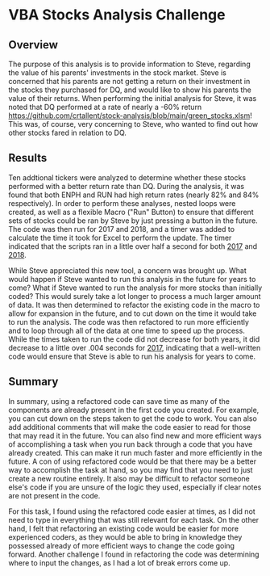 # VBA Stocks Analysis Challenge
## Overview

The purpose of this analysis is to provide information to Steve, regarding the value of his parents' investments in the stock market.  Steve is concerned that his parents are not getting a return on their investment in the stocks they purchased for DQ, and would like to show his parents the value of their returns.  When performing the initial analysis for Steve, it was noted that DQ performed at a rate of nearly a -60% return https://github.com/crtallent/stock-analysis/blob/main/green_stocks.xlsm!  This was, of course, very concerning to Steve, who wanted to find out how other stocks fared in relation to DQ.  

## Results

Ten addtional tickers were analyzed to determine whether these stocks performed with a better return rate than DQ.  During the analysis, it was found that both ENPH and RUN had high return rates (nearly 82% and 84% respectively).  In order to perform these analyses, nested loops were created, as well as a flexible Macro ("Run" Button) to ensure that different sets of stocks could be ran by Steve by just pressing a button in the future.  The code was then run for 2017 and 2018, and a timer was added to calculate the time it took for Excel to perform the update.  The timer indicated that the scripts ran in a little over half a second for both [2017](https://github.com/crtallent/stock-analysis/blob/main/green_stocks%202017.png) and [2018](https://github.com/crtallent/stock-analysis/blob/main/green_stocks%202018.png).

While Steve appreciated this new tool, a concern was brought up.  What would happen if Steve wanted to run this analysis in the future for years to come?  What if Steve wanted to run the analysis for more stocks than initially coded?  This would surely take a lot longer to process a much larger amount of data.  It was then determined to refactor the existing code in the macro to allow for expansion in the future, and to cut down on the time it would take to run the analysis.  The code was then refactored to run more efficiently and to loop through all of the data at one time to speed up the process.  While the times taken to run the code did not decrease for both years, it did decrease to a little over .004 seconds for [2017](https://github.com/crtallent/Module-2-Challenge/tree/main/Resources), indicating that a well-written code would ensure that Steve is able to run his analysis for years to come.

## Summary

In summary, using a refactored code can save time as many of the components are already present in the first code you created.  For example, you can cut down on the steps taken to get the code to work.  You can also add additional comments that will make the code easier to read for those that may read it in the future.  You can also find new and more efficient ways of accomplishing a task when you run back through a code that you have already created.  This can make it run much faster and more efficiently in the future.  A con of using refactored code would be that there may be a better way to accomplish the task at hand, so you may find that you need to just create a new routine entirely.  It also may be difficult to refactor someone else's code if you are unsure of the logic they used, especially if clear notes are not present in the code.

For this task, I found using the refactored code easier at times, as I did not need to type in everything that was still relevant for each task.  On the other hand, I felt that refactoring an existing code would be easier for more experienced coders, as they would be able to bring in knowledge they possessed already of more efficient ways to change the code going forward.  Another challenge I found in refactoring the code was determining where to input the changes, as I had a lot of break errors come up.
